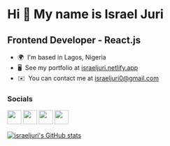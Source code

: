 Hi 👋 My name is Israel Juri
=============================

Frontend Developer - React.js
-----------------------------

* 🌍  I'm based in Lagos, Nigeria
* 🖥️  See my portfolio at [israeljuri.netlify.app](http://israeljuri.netlify.app)
* ✉️  You can contact me at [israeljuri0@gmail.com](mailto:israeljuri0@gmail.com)

### Socials

<p align="left"> <a href="https://www.github.com/israeljuri" target="_blank" rel="noreferrer"><img src="https://raw.githubusercontent.com/danielcranney/readme-generator/main/public/icons/socials/github.svg" width="32" height="32" /></a> <a href="https://israeljuri.hashnode.dev" target="_blank" rel="noreferrer"><img src="https://raw.githubusercontent.com/danielcranney/readme-generator/main/public/icons/socials/hashnode.svg" width="32" height="32" /></a> <a href="https://www.linkedin.com/in/isrealjuri" target="_blank" rel="noreferrer"><img src="https://raw.githubusercontent.com/danielcranney/readme-generator/main/public/icons/socials/linkedin.svg" width="32" height="32" /></a> <a href="https://www.twitter.com/israel_juri" target="_blank" rel="noreferrer"><img src="https://raw.githubusercontent.com/danielcranney/readme-generator/main/public/icons/socials/twitter.svg" width="32" height="32" /></a></p>

<a href="http://www.github.com/israeljuri"><img src="https://github-readme-stats.vercel.app/api?username=israeljuri&show_icons=true&hide=contribs&count_private=true&title_color=0891b2&text_color=ffffff&icon_color=0891b2&bg_color=1c1917&hide_border=true&show_icons=true" alt="israeljuri's GitHub stats" /></a>
